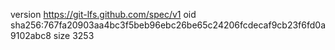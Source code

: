 version https://git-lfs.github.com/spec/v1
oid sha256:767fa20903aa4bc3f5beb96ebc26be65c24206fcdecaf9cb23f6fd0a9102abc8
size 3253
